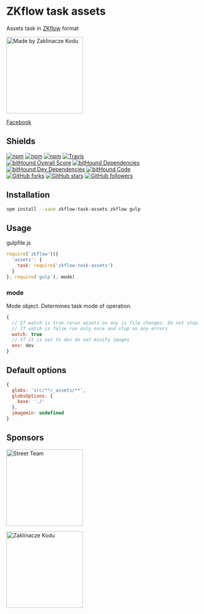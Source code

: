 # ZKflow task assets

Assets task in [ZKflow](https://github.com/zaklinaczekodu/zkflow) format

[<img alt="Made by Zaklinacze Kodu" src="http://zaklinaczekodu.com/_assets/madeBy.svg" width="200">](http://zaklinaczekodu.com)

[Facebook](https://www.facebook.com/zaklinaczekodu)

Shields
-------

[![npm](https://img.shields.io/npm/v/zkflow-task-assets.svg?style=flat-square)](https://www.npmjs.com/package/zkflow-task-assets)
[![npm](https://img.shields.io/npm/l/zkflow-task-assets.svg?style=flat-square)](https://www.npmjs.com/package/zkflow-task-assets)
[![npm](https://img.shields.io/npm/dm/zkflow-task-assets.svg?style=flat-square)](https://www.npmjs.com/package/zkflow-task-assets)
[![Travis](https://img.shields.io/travis/zaklinaczekodu/zkflow-task-assets/master.svg?style=flat-square)](https://travis-ci.org/zaklinaczekodu/zkflow-task-assets)<br>
[![bitHound Overall Score](https://www.bithound.io/github/zaklinaczekodu/zkflow-task-assets/badges/score.svg)](https://www.bithound.io/github/zaklinaczekodu/zkflow-task-assets)
[![bitHound Dependencies](https://www.bithound.io/github/zaklinaczekodu/zkflow-task-assets/badges/dependencies.svg)](https://www.bithound.io/github/zaklinaczekodu/zkflow-task-assets/master/dependencies/npm)
[![bitHound Dev Dependencies](https://www.bithound.io/github/zaklinaczekodu/zkflow-task-assets/badges/devDependencies.svg)](https://www.bithound.io/github/zaklinaczekodu/zkflow-task-assets/master/dependencies/npm)
[![bitHound Code](https://www.bithound.io/github/zaklinaczekodu/zkflow-task-assets/badges/code.svg)](https://www.bithound.io/github/zaklinaczekodu/zkflow-task-assets)<br>
[![GitHub forks](https://img.shields.io/github/forks/zaklinaczekodu/zkflow-task-assets.svg?style=flat-square)](https://github.com/zaklinaczekodu/zkflow-task-assets)
[![GitHub stars](https://img.shields.io/github/stars/zaklinaczekodu/zkflow-task-assets.svg?style=flat-square)](https://github.com/zaklinaczekodu/zkflow-task-assets)
[![GitHub followers](https://img.shields.io/github/followers/zaklinaczekodu.svg?style=flat-square)](https://github.com/zaklinaczekodu/zkflow-task-assets)

Installation
------------

```bash
npm install --save zkflow-task-assets zkflow gulp
```

Usage
-----

gulpfile.js

```javaScript
require('zkflow')({
  'assets': {
    task: require('zkflow-task-assets')
  }
}, require('gulp'), mode)
```

### mode

Mode object. Determines task mode of operation.

```javaScript
{
  // If watch is true rerun assets on any js file changes. Do not stop on errors.
  // If watch is false run only once and stop on any errors
  watch: true
  // If it is set to dev do not minify images
  env: dev
}
```

Default options
---------------

```javaScript
{
  globs: 'src/**/_assets/**',
  globsOptions: {
    base: './'
  },
  imagemin: undefined
}
```

Sponsors
--------

[<img alt="Street Team" src="http://zaklinaczekodu.com/_assets/streetteam.svg" width="200">](http://getstreetteam.com)

[<img alt="Zaklinacze Kodu" src="http://zaklinaczekodu.com/_assets/logo.svg" width="200">](http://zaklinaczekodu.com)
